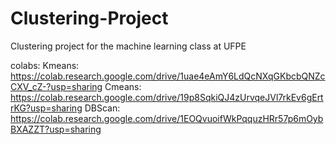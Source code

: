 # Clustering-Project
Clustering project for the machine learning class at UFPE

colabs:
Kmeans: https://colab.research.google.com/drive/1uae4eAmY6LdQcNXqGKbcbQNZcCXV_cZ-?usp=sharing
Cmeans: https://colab.research.google.com/drive/19p8SqkiQJ4zUrvqeJVl7rkEv6gErtrKG?usp=sharing
DBScan: https://colab.research.google.com/drive/1EOQvuoifWkPqquzHRr57p6mOybBXAZZT?usp=sharing
